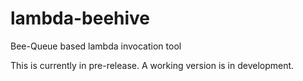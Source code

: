 # lambda-beehive
Bee-Queue based lambda invocation tool

This is currently in pre-release. A working version is in development.